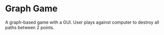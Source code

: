 Graph Game
======

A graph-based game with a GUI. User plays against computer to destroy all paths between 2 points.

